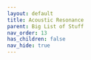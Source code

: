 ```yaml
---
layout: default
title: Acoustic Resonance
parent: Big List of Stuff
nav_order: 13
has_children: false
nav_hide: true
---
```


<!-- remove nav_hide: true when this is filled -->
